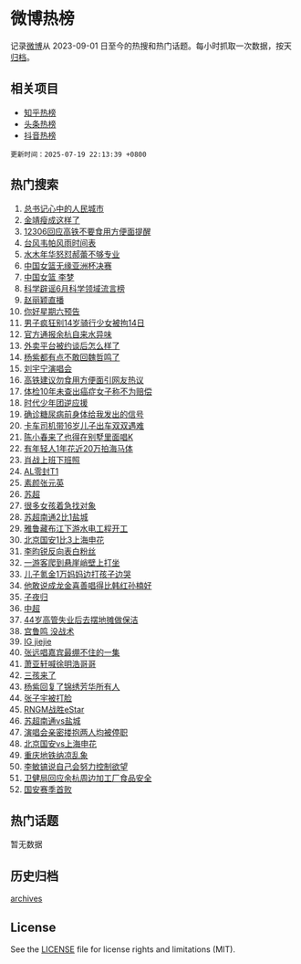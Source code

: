 # 微博热榜

记录[微博](https://www.weibo.com)从 2023-09-01 日至今的热搜和热门话题。每小时抓取一次数据，按天[归档](archives)。

## 相关项目

- [知乎热榜](https://github.com/hotarchive/zhihu)
- [头条热榜](https://github.com/hotarchive/toutiao)
- [抖音热榜](https://github.com/hotarchive/douyin)


`更新时间：2025-07-19 22:13:39 +0800`

## 热门搜索

1. [总书记心中的人民城市](https://m.weibo.cn/search?containerid=100103type%3D1%26t%3D10%26q%3D%23%E6%80%BB%E4%B9%A6%E8%AE%B0%E5%BF%83%E4%B8%AD%E7%9A%84%E4%BA%BA%E6%B0%91%E5%9F%8E%E5%B8%82%23&stream_entry_id=51&isnewpage=1&extparam=seat%3D1%26c_type%3D51%26pos%3D0%26q%3D%2523%25E6%2580%25BB%25E4%25B9%25A6%25E8%25AE%25B0%25E5%25BF%2583%25E4%25B8%25AD%25E7%259A%2584%25E4%25BA%25BA%25E6%25B0%2591%25E5%259F%258E%25E5%25B8%2582%2523%26stream_entry_id%3D51%26dgr%3D0%26filter_type%3Drealtimehot%26cate%3D10103%26display_time%3D1752934418%26pre_seqid%3D1752934418829010009462)
1. [金靖瘦成这样了](https://m.weibo.cn/search?containerid=100103type%3D1%26t%3D10%26q%3D%23%E9%87%91%E9%9D%96%E7%98%A6%E6%88%90%E8%BF%99%E6%A0%B7%E4%BA%86%23&stream_entry_id=31&isnewpage=1&extparam=seat%3D1%26c_type%3D31%26band_rank%3D1%26lcate%3D5001%26cate%3D5001%26pos%3D0%26q%3D%2523%25E9%2587%2591%25E9%259D%2596%25E7%2598%25A6%25E6%2588%2590%25E8%25BF%2599%25E6%25A0%25B7%25E4%25BA%2586%2523%26flag%3D1%26stream_entry_id%3D31%26realpos%3D1%26filter_type%3Drealtimehot%26dgr%3D0%26display_time%3D1752934418%26pre_seqid%3D1752934418829010009462)
1. [12306回应高铁不要食用方便面提醒](https://m.weibo.cn/search?containerid=100103type%3D1%26t%3D10%26q%3D%2312306%E5%9B%9E%E5%BA%94%E9%AB%98%E9%93%81%E4%B8%8D%E8%A6%81%E9%A3%9F%E7%94%A8%E6%96%B9%E4%BE%BF%E9%9D%A2%E6%8F%90%E9%86%92%23&stream_entry_id=31&isnewpage=1&extparam=seat%3D1%26c_type%3D31%26band_rank%3D2%26lcate%3D5001%26cate%3D5001%26pos%3D1%26q%3D%252312306%25E5%259B%259E%25E5%25BA%2594%25E9%25AB%2598%25E9%2593%2581%25E4%25B8%258D%25E8%25A6%2581%25E9%25A3%259F%25E7%2594%25A8%25E6%2596%25B9%25E4%25BE%25BF%25E9%259D%25A2%25E6%258F%2590%25E9%2586%2592%2523%26flag%3D0%26stream_entry_id%3D31%26realpos%3D2%26filter_type%3Drealtimehot%26dgr%3D0%26display_time%3D1752934418%26pre_seqid%3D1752934418829010009462)
1. [台风韦帕风雨时间表](https://m.weibo.cn/search?containerid=100103type%3D1%26t%3D10%26q%3D%23%E5%8F%B0%E9%A3%8E%E9%9F%A6%E5%B8%95%E9%A3%8E%E9%9B%A8%E6%97%B6%E9%97%B4%E8%A1%A8%23&stream_entry_id=31&isnewpage=1&extparam=seat%3D1%26c_type%3D31%26band_rank%3D3%26lcate%3D5001%26cate%3D5001%26pos%3D2%26q%3D%2523%25E5%258F%25B0%25E9%25A3%258E%25E9%259F%25A6%25E5%25B8%2595%25E9%25A3%258E%25E9%259B%25A8%25E6%2597%25B6%25E9%2597%25B4%25E8%25A1%25A8%2523%26flag%3D0%26stream_entry_id%3D31%26realpos%3D3%26filter_type%3Drealtimehot%26dgr%3D0%26display_time%3D1752934418%26pre_seqid%3D1752934418829010009462)
1. [水木年华怒怼郝蕾不够专业](https://m.weibo.cn/search?containerid=100103type%3D1%26t%3D10%26q%3D%E6%B0%B4%E6%9C%A8%E5%B9%B4%E5%8D%8E%E6%80%92%E6%80%BC%E9%83%9D%E8%95%BE%E4%B8%8D%E5%A4%9F%E4%B8%93%E4%B8%9A&stream_entry_id=31&isnewpage=1&extparam=seat%3D1%26c_type%3D31%26band_rank%3D4%26lcate%3D5001%26cate%3D5001%26pos%3D3%26q%3D%25E6%25B0%25B4%25E6%259C%25A8%25E5%25B9%25B4%25E5%258D%258E%25E6%2580%2592%25E6%2580%25BC%25E9%2583%259D%25E8%2595%25BE%25E4%25B8%258D%25E5%25A4%259F%25E4%25B8%2593%25E4%25B8%259A%26flag%3D1%26stream_entry_id%3D31%26realpos%3D4%26filter_type%3Drealtimehot%26dgr%3D0%26display_time%3D1752934418%26pre_seqid%3D1752934418829010009462)
1. [中国女篮无缘亚洲杯决赛](https://m.weibo.cn/search?containerid=100103type%3D1%26t%3D10%26q%3D%23%E4%B8%AD%E5%9B%BD%E5%A5%B3%E7%AF%AE%E6%97%A0%E7%BC%98%E4%BA%9A%E6%B4%B2%E6%9D%AF%E5%86%B3%E8%B5%9B%23&stream_entry_id=31&isnewpage=1&extparam=seat%3D1%26c_type%3D31%26band_rank%3D5%26lcate%3D5001%26cate%3D5001%26pos%3D4%26q%3D%2523%25E4%25B8%25AD%25E5%259B%25BD%25E5%25A5%25B3%25E7%25AF%25AE%25E6%2597%25A0%25E7%25BC%2598%25E4%25BA%259A%25E6%25B4%25B2%25E6%259D%25AF%25E5%2586%25B3%25E8%25B5%259B%2523%26flag%3D1%26stream_entry_id%3D31%26realpos%3D5%26filter_type%3Drealtimehot%26dgr%3D0%26display_time%3D1752934418%26pre_seqid%3D1752934418829010009462)
1. [中国女篮 李梦](https://m.weibo.cn/search?containerid=100103type%3D1%26t%3D10%26q%3D%E4%B8%AD%E5%9B%BD%E5%A5%B3%E7%AF%AE+%E6%9D%8E%E6%A2%A6&stream_entry_id=31&isnewpage=1&extparam=seat%3D1%26c_type%3D31%26band_rank%3D6%26lcate%3D5001%26cate%3D5001%26pos%3D5%26q%3D%25E4%25B8%25AD%25E5%259B%25BD%25E5%25A5%25B3%25E7%25AF%25AE%2520%25E6%259D%258E%25E6%25A2%25A6%26flag%3D1%26stream_entry_id%3D31%26realpos%3D6%26filter_type%3Drealtimehot%26dgr%3D0%26display_time%3D1752934418%26pre_seqid%3D1752934418829010009462)
1. [科学辟谣6月科学领域流言榜](https://m.weibo.cn/search?containerid=100103type%3D1%26t%3D10%26q%3D%23%E7%A7%91%E5%AD%A6%E8%BE%9F%E8%B0%A36%E6%9C%88%E7%A7%91%E5%AD%A6%E9%A2%86%E5%9F%9F%E6%B5%81%E8%A8%80%E6%A6%9C%23&stream_entry_id=31&isnewpage=1&extparam=seat%3D1%26c_type%3D31%26band_rank%3D7%26lcate%3D5001%26cate%3D5001%26pos%3D6%26is_ad_pos%3D1%26q%3D%2523%25E7%25A7%2591%25E5%25AD%25A6%25E8%25BE%259F%25E8%25B0%25A36%25E6%259C%2588%25E7%25A7%2591%25E5%25AD%25A6%25E9%25A2%2586%25E5%259F%259F%25E6%25B5%2581%25E8%25A8%2580%25E6%25A6%259C%2523%26stream_entry_id%3D31%26dgr%3D0%26filter_type%3Drealtimehot%26adid%3D294105%26display_time%3D1752934418%26pre_seqid%3D1752934418829010009462)
1. [赵丽颖直播](https://m.weibo.cn/search?containerid=100103type%3D1%26t%3D10%26q%3D%E8%B5%B5%E4%B8%BD%E9%A2%96%E7%9B%B4%E6%92%AD&stream_entry_id=31&isnewpage=1&extparam=seat%3D1%26c_type%3D31%26band_rank%3D7%26lcate%3D5001%26cate%3D5001%26pos%3D7%26q%3D%25E8%25B5%25B5%25E4%25B8%25BD%25E9%25A2%2596%25E7%259B%25B4%25E6%2592%25AD%26flag%3D0%26stream_entry_id%3D31%26realpos%3D7%26filter_type%3Drealtimehot%26dgr%3D0%26display_time%3D1752934418%26pre_seqid%3D1752934418829010009462)
1. [你好星期六预告](https://m.weibo.cn/search?containerid=100103type%3D1%26t%3D10%26q%3D%E4%BD%A0%E5%A5%BD%E6%98%9F%E6%9C%9F%E5%85%AD%E9%A2%84%E5%91%8A&stream_entry_id=31&isnewpage=1&extparam=seat%3D1%26c_type%3D31%26band_rank%3D8%26lcate%3D5001%26cate%3D5001%26pos%3D8%26q%3D%25E4%25BD%25A0%25E5%25A5%25BD%25E6%2598%259F%25E6%259C%259F%25E5%2585%25AD%25E9%25A2%2584%25E5%2591%258A%26flag%3D1%26stream_entry_id%3D31%26realpos%3D8%26filter_type%3Drealtimehot%26dgr%3D0%26display_time%3D1752934418%26pre_seqid%3D1752934418829010009462)
1. [男子疯狂别14岁骑行少女被拘14日](https://m.weibo.cn/search?containerid=100103type%3D1%26t%3D10%26q%3D%23%E7%94%B7%E5%AD%90%E7%96%AF%E7%8B%82%E5%88%AB14%E5%B2%81%E9%AA%91%E8%A1%8C%E5%B0%91%E5%A5%B3%E8%A2%AB%E6%8B%9814%E6%97%A5%23&stream_entry_id=31&isnewpage=1&extparam=seat%3D1%26c_type%3D31%26band_rank%3D9%26lcate%3D5001%26cate%3D5001%26pos%3D9%26q%3D%2523%25E7%2594%25B7%25E5%25AD%2590%25E7%2596%25AF%25E7%258B%2582%25E5%2588%25AB14%25E5%25B2%2581%25E9%25AA%2591%25E8%25A1%258C%25E5%25B0%2591%25E5%25A5%25B3%25E8%25A2%25AB%25E6%258B%259814%25E6%2597%25A5%2523%26flag%3D1%26stream_entry_id%3D31%26realpos%3D9%26filter_type%3Drealtimehot%26dgr%3D0%26display_time%3D1752934418%26pre_seqid%3D1752934418829010009462)
1. [官方通报余杭自来水异味](https://m.weibo.cn/search?containerid=100103type%3D1%26t%3D10%26q%3D%23%E5%AE%98%E6%96%B9%E9%80%9A%E6%8A%A5%E4%BD%99%E6%9D%AD%E8%87%AA%E6%9D%A5%E6%B0%B4%E5%BC%82%E5%91%B3%23&stream_entry_id=31&isnewpage=1&extparam=seat%3D1%26c_type%3D31%26band_rank%3D10%26lcate%3D5001%26cate%3D5001%26pos%3D10%26q%3D%2523%25E5%25AE%2598%25E6%2596%25B9%25E9%2580%259A%25E6%258A%25A5%25E4%25BD%2599%25E6%259D%25AD%25E8%2587%25AA%25E6%259D%25A5%25E6%25B0%25B4%25E5%25BC%2582%25E5%2591%25B3%2523%26flag%3D16%26stream_entry_id%3D31%26realpos%3D10%26filter_type%3Drealtimehot%26dgr%3D0%26display_time%3D1752934418%26pre_seqid%3D1752934418829010009462)
1. [外卖平台被约谈后怎么样了](https://m.weibo.cn/search?containerid=100103type%3D1%26t%3D10%26q%3D%23%E5%A4%96%E5%8D%96%E5%B9%B3%E5%8F%B0%E8%A2%AB%E7%BA%A6%E8%B0%88%E5%90%8E%E6%80%8E%E4%B9%88%E6%A0%B7%E4%BA%86%23&stream_entry_id=31&isnewpage=1&extparam=seat%3D1%26c_type%3D31%26band_rank%3D11%26lcate%3D5001%26cate%3D5001%26pos%3D11%26q%3D%2523%25E5%25A4%2596%25E5%258D%2596%25E5%25B9%25B3%25E5%258F%25B0%25E8%25A2%25AB%25E7%25BA%25A6%25E8%25B0%2588%25E5%2590%258E%25E6%2580%258E%25E4%25B9%2588%25E6%25A0%25B7%25E4%25BA%2586%2523%26flag%3D1%26stream_entry_id%3D31%26realpos%3D11%26filter_type%3Drealtimehot%26dgr%3D0%26display_time%3D1752934418%26pre_seqid%3D1752934418829010009462)
1. [杨紫都有点不敢回魏哲鸣了](https://m.weibo.cn/search?containerid=100103type%3D1%26t%3D10%26q%3D%23%E6%9D%A8%E7%B4%AB%E9%83%BD%E6%9C%89%E7%82%B9%E4%B8%8D%E6%95%A2%E5%9B%9E%E9%AD%8F%E5%93%B2%E9%B8%A3%E4%BA%86%23&stream_entry_id=31&isnewpage=1&extparam=seat%3D1%26c_type%3D31%26band_rank%3D12%26lcate%3D5001%26cate%3D5001%26pos%3D12%26q%3D%2523%25E6%259D%25A8%25E7%25B4%25AB%25E9%2583%25BD%25E6%259C%2589%25E7%2582%25B9%25E4%25B8%258D%25E6%2595%25A2%25E5%259B%259E%25E9%25AD%258F%25E5%2593%25B2%25E9%25B8%25A3%25E4%25BA%2586%2523%26flag%3D2%26stream_entry_id%3D31%26realpos%3D12%26filter_type%3Drealtimehot%26dgr%3D0%26display_time%3D1752934418%26pre_seqid%3D1752934418829010009462)
1. [刘宇宁演唱会](https://m.weibo.cn/search?containerid=100103type%3D1%26t%3D10%26q%3D%E5%88%98%E5%AE%87%E5%AE%81%E6%BC%94%E5%94%B1%E4%BC%9A&stream_entry_id=31&isnewpage=1&extparam=seat%3D1%26c_type%3D31%26band_rank%3D13%26lcate%3D5001%26cate%3D5001%26pos%3D13%26q%3D%25E5%2588%2598%25E5%25AE%2587%25E5%25AE%2581%25E6%25BC%2594%25E5%2594%25B1%25E4%25BC%259A%26flag%3D2%26stream_entry_id%3D31%26realpos%3D13%26filter_type%3Drealtimehot%26dgr%3D0%26display_time%3D1752934418%26pre_seqid%3D1752934418829010009462)
1. [高铁建议勿食用方便面引网友热议](https://m.weibo.cn/search?containerid=100103type%3D1%26t%3D10%26q%3D%23%E9%AB%98%E9%93%81%E5%BB%BA%E8%AE%AE%E5%8B%BF%E9%A3%9F%E7%94%A8%E6%96%B9%E4%BE%BF%E9%9D%A2%E5%BC%95%E7%BD%91%E5%8F%8B%E7%83%AD%E8%AE%AE%23&stream_entry_id=31&isnewpage=1&extparam=seat%3D1%26c_type%3D31%26band_rank%3D14%26lcate%3D5001%26cate%3D5001%26pos%3D14%26q%3D%2523%25E9%25AB%2598%25E9%2593%2581%25E5%25BB%25BA%25E8%25AE%25AE%25E5%258B%25BF%25E9%25A3%259F%25E7%2594%25A8%25E6%2596%25B9%25E4%25BE%25BF%25E9%259D%25A2%25E5%25BC%2595%25E7%25BD%2591%25E5%258F%258B%25E7%2583%25AD%25E8%25AE%25AE%2523%26flag%3D0%26stream_entry_id%3D31%26realpos%3D14%26filter_type%3Drealtimehot%26dgr%3D0%26display_time%3D1752934418%26pre_seqid%3D1752934418829010009462)
1. [体检10年未查出癌症女子称不为赔偿](https://m.weibo.cn/search?containerid=100103type%3D1%26t%3D10%26q%3D%23%E4%BD%93%E6%A3%8010%E5%B9%B4%E6%9C%AA%E6%9F%A5%E5%87%BA%E7%99%8C%E7%97%87%E5%A5%B3%E5%AD%90%E7%A7%B0%E4%B8%8D%E4%B8%BA%E8%B5%94%E5%81%BF%23&stream_entry_id=31&isnewpage=1&extparam=seat%3D1%26c_type%3D31%26band_rank%3D15%26lcate%3D5001%26cate%3D5001%26pos%3D15%26q%3D%2523%25E4%25BD%2593%25E6%25A3%258010%25E5%25B9%25B4%25E6%259C%25AA%25E6%259F%25A5%25E5%2587%25BA%25E7%2599%258C%25E7%2597%2587%25E5%25A5%25B3%25E5%25AD%2590%25E7%25A7%25B0%25E4%25B8%258D%25E4%25B8%25BA%25E8%25B5%2594%25E5%2581%25BF%2523%26flag%3D1%26stream_entry_id%3D31%26realpos%3D15%26filter_type%3Drealtimehot%26dgr%3D0%26display_time%3D1752934418%26pre_seqid%3D1752934418829010009462)
1. [时代少年团逆应援](https://m.weibo.cn/search?containerid=100103type%3D1%26t%3D10%26q%3D%E6%97%B6%E4%BB%A3%E5%B0%91%E5%B9%B4%E5%9B%A2%E9%80%86%E5%BA%94%E6%8F%B4&stream_entry_id=31&isnewpage=1&extparam=seat%3D1%26c_type%3D31%26band_rank%3D16%26lcate%3D5001%26cate%3D5001%26pos%3D16%26q%3D%25E6%2597%25B6%25E4%25BB%25A3%25E5%25B0%2591%25E5%25B9%25B4%25E5%259B%25A2%25E9%2580%2586%25E5%25BA%2594%25E6%258F%25B4%26flag%3D1%26stream_entry_id%3D31%26realpos%3D16%26filter_type%3Drealtimehot%26dgr%3D0%26display_time%3D1752934418%26pre_seqid%3D1752934418829010009462)
1. [确诊糖尿病前身体给我发出的信号](https://m.weibo.cn/search?containerid=100103type%3D1%26t%3D10%26q%3D%E7%A1%AE%E8%AF%8A%E7%B3%96%E5%B0%BF%E7%97%85%E5%89%8D%E8%BA%AB%E4%BD%93%E7%BB%99%E6%88%91%E5%8F%91%E5%87%BA%E7%9A%84%E4%BF%A1%E5%8F%B7&stream_entry_id=31&isnewpage=1&extparam=seat%3D1%26c_type%3D31%26band_rank%3D17%26lcate%3D5001%26cate%3D5001%26pos%3D17%26q%3D%25E7%25A1%25AE%25E8%25AF%258A%25E7%25B3%2596%25E5%25B0%25BF%25E7%2597%2585%25E5%2589%258D%25E8%25BA%25AB%25E4%25BD%2593%25E7%25BB%2599%25E6%2588%2591%25E5%258F%2591%25E5%2587%25BA%25E7%259A%2584%25E4%25BF%25A1%25E5%258F%25B7%26flag%3D0%26stream_entry_id%3D31%26realpos%3D17%26filter_type%3Drealtimehot%26dgr%3D0%26display_time%3D1752934418%26pre_seqid%3D1752934418829010009462)
1. [卡车司机带16岁儿子出车双双遇难](https://m.weibo.cn/search?containerid=100103type%3D1%26t%3D10%26q%3D%23%E5%8D%A1%E8%BD%A6%E5%8F%B8%E6%9C%BA%E5%B8%A616%E5%B2%81%E5%84%BF%E5%AD%90%E5%87%BA%E8%BD%A6%E5%8F%8C%E5%8F%8C%E9%81%87%E9%9A%BE%23&stream_entry_id=31&isnewpage=1&extparam=seat%3D1%26c_type%3D31%26band_rank%3D18%26lcate%3D5001%26cate%3D5001%26pos%3D18%26q%3D%2523%25E5%258D%25A1%25E8%25BD%25A6%25E5%258F%25B8%25E6%259C%25BA%25E5%25B8%25A616%25E5%25B2%2581%25E5%2584%25BF%25E5%25AD%2590%25E5%2587%25BA%25E8%25BD%25A6%25E5%258F%258C%25E5%258F%258C%25E9%2581%2587%25E9%259A%25BE%2523%26flag%3D1%26stream_entry_id%3D31%26realpos%3D18%26filter_type%3Drealtimehot%26dgr%3D0%26display_time%3D1752934418%26pre_seqid%3D1752934418829010009462)
1. [陈小春来了也得在别墅里面唱K](https://m.weibo.cn/search?containerid=100103type%3D1%26t%3D10%26q%3D%E9%99%88%E5%B0%8F%E6%98%A5%E6%9D%A5%E4%BA%86%E4%B9%9F%E5%BE%97%E5%9C%A8%E5%88%AB%E5%A2%85%E9%87%8C%E9%9D%A2%E5%94%B1K&stream_entry_id=31&isnewpage=1&extparam=seat%3D1%26c_type%3D31%26band_rank%3D19%26lcate%3D5001%26cate%3D5001%26pos%3D19%26q%3D%25E9%2599%2588%25E5%25B0%258F%25E6%2598%25A5%25E6%259D%25A5%25E4%25BA%2586%25E4%25B9%259F%25E5%25BE%2597%25E5%259C%25A8%25E5%2588%25AB%25E5%25A2%2585%25E9%2587%258C%25E9%259D%25A2%25E5%2594%25B1K%26flag%3D1%26stream_entry_id%3D31%26realpos%3D19%26filter_type%3Drealtimehot%26dgr%3D0%26display_time%3D1752934418%26pre_seqid%3D1752934418829010009462)
1. [有年轻人1年花近20万拍海马体](https://m.weibo.cn/search?containerid=100103type%3D1%26t%3D10%26q%3D%23%E6%9C%89%E5%B9%B4%E8%BD%BB%E4%BA%BA1%E5%B9%B4%E8%8A%B1%E8%BF%9120%E4%B8%87%E6%8B%8D%E6%B5%B7%E9%A9%AC%E4%BD%93%23&stream_entry_id=31&isnewpage=1&extparam=seat%3D1%26c_type%3D31%26band_rank%3D20%26lcate%3D5001%26cate%3D5001%26pos%3D20%26q%3D%2523%25E6%259C%2589%25E5%25B9%25B4%25E8%25BD%25BB%25E4%25BA%25BA1%25E5%25B9%25B4%25E8%258A%25B1%25E8%25BF%259120%25E4%25B8%2587%25E6%258B%258D%25E6%25B5%25B7%25E9%25A9%25AC%25E4%25BD%2593%2523%26flag%3D1%26stream_entry_id%3D31%26realpos%3D20%26filter_type%3Drealtimehot%26dgr%3D0%26display_time%3D1752934418%26pre_seqid%3D1752934418829010009462)
1. [肖战上班下班照](https://m.weibo.cn/search?containerid=100103type%3D1%26t%3D10%26q%3D%23%E8%82%96%E6%88%98%E4%B8%8A%E7%8F%AD%E4%B8%8B%E7%8F%AD%E7%85%A7%23&stream_entry_id=31&isnewpage=1&extparam=seat%3D1%26c_type%3D31%26band_rank%3D21%26lcate%3D5001%26cate%3D5001%26pos%3D21%26q%3D%2523%25E8%2582%2596%25E6%2588%2598%25E4%25B8%258A%25E7%258F%25AD%25E4%25B8%258B%25E7%258F%25AD%25E7%2585%25A7%2523%26flag%3D1%26stream_entry_id%3D31%26realpos%3D21%26filter_type%3Drealtimehot%26dgr%3D0%26display_time%3D1752934418%26pre_seqid%3D1752934418829010009462)
1. [AL零封T1](https://m.weibo.cn/search?containerid=100103type%3D1%26t%3D10%26q%3D%23AL%E9%9B%B6%E5%B0%81T1%23&stream_entry_id=31&isnewpage=1&extparam=seat%3D1%26c_type%3D31%26band_rank%3D22%26lcate%3D5001%26cate%3D5001%26pos%3D22%26q%3D%2523AL%25E9%259B%25B6%25E5%25B0%2581T1%2523%26flag%3D0%26stream_entry_id%3D31%26realpos%3D22%26filter_type%3Drealtimehot%26dgr%3D0%26display_time%3D1752934418%26pre_seqid%3D1752934418829010009462)
1. [素颜张元英](https://m.weibo.cn/search?containerid=100103type%3D1%26t%3D10%26q%3D%23%E7%B4%A0%E9%A2%9C%E5%BC%A0%E5%85%83%E8%8B%B1%23&stream_entry_id=31&isnewpage=1&extparam=seat%3D1%26c_type%3D31%26band_rank%3D23%26lcate%3D5001%26cate%3D5001%26pos%3D23%26q%3D%2523%25E7%25B4%25A0%25E9%25A2%259C%25E5%25BC%25A0%25E5%2585%2583%25E8%258B%25B1%2523%26flag%3D0%26stream_entry_id%3D31%26realpos%3D23%26filter_type%3Drealtimehot%26dgr%3D0%26display_time%3D1752934418%26pre_seqid%3D1752934418829010009462)
1. [苏超](https://m.weibo.cn/search?containerid=100103type%3D1%26t%3D10%26q%3D%E8%8B%8F%E8%B6%85&stream_entry_id=31&isnewpage=1&extparam=seat%3D1%26c_type%3D31%26band_rank%3D24%26lcate%3D5001%26cate%3D5001%26pos%3D24%26q%3D%25E8%258B%258F%25E8%25B6%2585%26flag%3D0%26stream_entry_id%3D31%26realpos%3D24%26filter_type%3Drealtimehot%26dgr%3D0%26display_time%3D1752934418%26pre_seqid%3D1752934418829010009462)
1. [很多女孩着急找对象](https://m.weibo.cn/search?containerid=100103type%3D1%26t%3D10%26q%3D%23%E5%BE%88%E5%A4%9A%E5%A5%B3%E5%AD%A9%E7%9D%80%E6%80%A5%E6%89%BE%E5%AF%B9%E8%B1%A1%23&stream_entry_id=31&isnewpage=1&extparam=seat%3D1%26c_type%3D31%26band_rank%3D25%26lcate%3D5001%26cate%3D5001%26pos%3D25%26q%3D%2523%25E5%25BE%2588%25E5%25A4%259A%25E5%25A5%25B3%25E5%25AD%25A9%25E7%259D%2580%25E6%2580%25A5%25E6%2589%25BE%25E5%25AF%25B9%25E8%25B1%25A1%2523%26flag%3D0%26stream_entry_id%3D31%26realpos%3D25%26filter_type%3Drealtimehot%26dgr%3D0%26display_time%3D1752934418%26pre_seqid%3D1752934418829010009462)
1. [苏超南通2比1盐城](https://m.weibo.cn/search?containerid=100103type%3D1%26t%3D10%26q%3D%23%E8%8B%8F%E8%B6%85%E5%8D%97%E9%80%9A2%E6%AF%941%E7%9B%90%E5%9F%8E%23&stream_entry_id=31&isnewpage=1&extparam=seat%3D1%26c_type%3D31%26band_rank%3D26%26lcate%3D5001%26cate%3D5001%26pos%3D26%26q%3D%2523%25E8%258B%258F%25E8%25B6%2585%25E5%258D%2597%25E9%2580%259A2%25E6%25AF%25941%25E7%259B%2590%25E5%259F%258E%2523%26flag%3D1%26stream_entry_id%3D31%26realpos%3D26%26filter_type%3Drealtimehot%26dgr%3D0%26display_time%3D1752934418%26pre_seqid%3D1752934418829010009462)
1. [雅鲁藏布江下游水电工程开工](https://m.weibo.cn/search?containerid=100103type%3D1%26t%3D10%26q%3D%23%E9%9B%85%E9%B2%81%E8%97%8F%E5%B8%83%E6%B1%9F%E4%B8%8B%E6%B8%B8%E6%B0%B4%E7%94%B5%E5%B7%A5%E7%A8%8B%E5%BC%80%E5%B7%A5%23&stream_entry_id=31&isnewpage=1&extparam=seat%3D1%26c_type%3D31%26band_rank%3D27%26lcate%3D5001%26cate%3D5001%26pos%3D27%26q%3D%2523%25E9%259B%2585%25E9%25B2%2581%25E8%2597%258F%25E5%25B8%2583%25E6%25B1%259F%25E4%25B8%258B%25E6%25B8%25B8%25E6%25B0%25B4%25E7%2594%25B5%25E5%25B7%25A5%25E7%25A8%258B%25E5%25BC%2580%25E5%25B7%25A5%2523%26flag%3D0%26stream_entry_id%3D31%26realpos%3D27%26filter_type%3Drealtimehot%26dgr%3D0%26display_time%3D1752934418%26pre_seqid%3D1752934418829010009462)
1. [北京国安1比3上海申花](https://m.weibo.cn/search?containerid=100103type%3D1%26t%3D10%26q%3D%23%E5%8C%97%E4%BA%AC%E5%9B%BD%E5%AE%891%E6%AF%943%E4%B8%8A%E6%B5%B7%E7%94%B3%E8%8A%B1%23&stream_entry_id=31&isnewpage=1&extparam=seat%3D1%26c_type%3D31%26band_rank%3D28%26lcate%3D5001%26cate%3D5001%26pos%3D28%26q%3D%2523%25E5%258C%2597%25E4%25BA%25AC%25E5%259B%25BD%25E5%25AE%25891%25E6%25AF%25943%25E4%25B8%258A%25E6%25B5%25B7%25E7%2594%25B3%25E8%258A%25B1%2523%26flag%3D1%26stream_entry_id%3D31%26realpos%3D28%26filter_type%3Drealtimehot%26dgr%3D0%26display_time%3D1752934418%26pre_seqid%3D1752934418829010009462)
1. [李昀锐反向表白粉丝](https://m.weibo.cn/search?containerid=100103type%3D1%26t%3D10%26q%3D%E6%9D%8E%E6%98%80%E9%94%90%E5%8F%8D%E5%90%91%E8%A1%A8%E7%99%BD%E7%B2%89%E4%B8%9D&stream_entry_id=31&isnewpage=1&extparam=seat%3D1%26c_type%3D31%26band_rank%3D29%26lcate%3D5001%26cate%3D5001%26pos%3D29%26q%3D%25E6%259D%258E%25E6%2598%2580%25E9%2594%2590%25E5%258F%258D%25E5%2590%2591%25E8%25A1%25A8%25E7%2599%25BD%25E7%25B2%2589%25E4%25B8%259D%26flag%3D1%26stream_entry_id%3D31%26realpos%3D29%26filter_type%3Drealtimehot%26dgr%3D0%26display_time%3D1752934418%26pre_seqid%3D1752934418829010009462)
1. [一游客爬到悬崖峭壁上打坐](https://m.weibo.cn/search?containerid=100103type%3D1%26t%3D10%26q%3D%23%E4%B8%80%E6%B8%B8%E5%AE%A2%E7%88%AC%E5%88%B0%E6%82%AC%E5%B4%96%E5%B3%AD%E5%A3%81%E4%B8%8A%E6%89%93%E5%9D%90%23&stream_entry_id=31&isnewpage=1&extparam=seat%3D1%26c_type%3D31%26band_rank%3D30%26lcate%3D5001%26cate%3D5001%26pos%3D30%26q%3D%2523%25E4%25B8%2580%25E6%25B8%25B8%25E5%25AE%25A2%25E7%2588%25AC%25E5%2588%25B0%25E6%2582%25AC%25E5%25B4%2596%25E5%25B3%25AD%25E5%25A3%2581%25E4%25B8%258A%25E6%2589%2593%25E5%259D%2590%2523%26flag%3D1%26stream_entry_id%3D31%26realpos%3D30%26filter_type%3Drealtimehot%26dgr%3D0%26display_time%3D1752934418%26pre_seqid%3D1752934418829010009462)
1. [儿子氪金1万妈妈边打孩子边哭](https://m.weibo.cn/search?containerid=100103type%3D1%26t%3D10%26q%3D%23%E5%84%BF%E5%AD%90%E6%B0%AA%E9%87%911%E4%B8%87%E5%A6%88%E5%A6%88%E8%BE%B9%E6%89%93%E5%AD%A9%E5%AD%90%E8%BE%B9%E5%93%AD%23&stream_entry_id=31&isnewpage=1&extparam=seat%3D1%26c_type%3D31%26band_rank%3D31%26lcate%3D5001%26cate%3D5001%26pos%3D31%26q%3D%2523%25E5%2584%25BF%25E5%25AD%2590%25E6%25B0%25AA%25E9%2587%25911%25E4%25B8%2587%25E5%25A6%2588%25E5%25A6%2588%25E8%25BE%25B9%25E6%2589%2593%25E5%25AD%25A9%25E5%25AD%2590%25E8%25BE%25B9%25E5%2593%25AD%2523%26flag%3D0%26stream_entry_id%3D31%26realpos%3D31%26filter_type%3Drealtimehot%26dgr%3D0%26display_time%3D1752934418%26pre_seqid%3D1752934418829010009462)
1. [他敢说成龙金喜善唱得比韩红孙楠好](https://m.weibo.cn/search?containerid=100103type%3D1%26t%3D10%26q%3D%E4%BB%96%E6%95%A2%E8%AF%B4%E6%88%90%E9%BE%99%E9%87%91%E5%96%9C%E5%96%84%E5%94%B1%E5%BE%97%E6%AF%94%E9%9F%A9%E7%BA%A2%E5%AD%99%E6%A5%A0%E5%A5%BD&stream_entry_id=31&isnewpage=1&extparam=seat%3D1%26c_type%3D31%26band_rank%3D32%26lcate%3D5001%26cate%3D5001%26pos%3D32%26q%3D%25E4%25BB%2596%25E6%2595%25A2%25E8%25AF%25B4%25E6%2588%2590%25E9%25BE%2599%25E9%2587%2591%25E5%2596%259C%25E5%2596%2584%25E5%2594%25B1%25E5%25BE%2597%25E6%25AF%2594%25E9%259F%25A9%25E7%25BA%25A2%25E5%25AD%2599%25E6%25A5%25A0%25E5%25A5%25BD%26flag%3D1%26stream_entry_id%3D31%26realpos%3D32%26filter_type%3Drealtimehot%26dgr%3D0%26display_time%3D1752934418%26pre_seqid%3D1752934418829010009462)
1. [子夜归](https://m.weibo.cn/search?containerid=100103type%3D1%26t%3D10%26q%3D%E5%AD%90%E5%A4%9C%E5%BD%92&stream_entry_id=31&isnewpage=1&extparam=seat%3D1%26c_type%3D31%26band_rank%3D33%26lcate%3D5001%26cate%3D5001%26pos%3D33%26q%3D%25E5%25AD%2590%25E5%25A4%259C%25E5%25BD%2592%26flag%3D1%26stream_entry_id%3D31%26realpos%3D33%26filter_type%3Drealtimehot%26dgr%3D0%26display_time%3D1752934418%26pre_seqid%3D1752934418829010009462)
1. [中超](https://m.weibo.cn/search?containerid=100103type%3D1%26t%3D10%26q%3D%E4%B8%AD%E8%B6%85&stream_entry_id=31&isnewpage=1&extparam=seat%3D1%26c_type%3D31%26band_rank%3D34%26lcate%3D5001%26cate%3D5001%26pos%3D34%26q%3D%25E4%25B8%25AD%25E8%25B6%2585%26flag%3D1%26stream_entry_id%3D31%26realpos%3D34%26filter_type%3Drealtimehot%26dgr%3D0%26display_time%3D1752934418%26pre_seqid%3D1752934418829010009462)
1. [44岁高管失业后去摆地摊做保洁](https://m.weibo.cn/search?containerid=100103type%3D1%26t%3D10%26q%3D%2344%E5%B2%81%E9%AB%98%E7%AE%A1%E5%A4%B1%E4%B8%9A%E5%90%8E%E5%8E%BB%E6%91%86%E5%9C%B0%E6%91%8A%E5%81%9A%E4%BF%9D%E6%B4%81%23&stream_entry_id=31&isnewpage=1&extparam=seat%3D1%26c_type%3D31%26band_rank%3D35%26lcate%3D5001%26cate%3D5001%26pos%3D35%26q%3D%252344%25E5%25B2%2581%25E9%25AB%2598%25E7%25AE%25A1%25E5%25A4%25B1%25E4%25B8%259A%25E5%2590%258E%25E5%258E%25BB%25E6%2591%2586%25E5%259C%25B0%25E6%2591%258A%25E5%2581%259A%25E4%25BF%259D%25E6%25B4%2581%2523%26flag%3D1%26stream_entry_id%3D31%26realpos%3D35%26filter_type%3Drealtimehot%26dgr%3D0%26display_time%3D1752934418%26pre_seqid%3D1752934418829010009462)
1. [宫鲁鸣 没战术](https://m.weibo.cn/search?containerid=100103type%3D1%26t%3D10%26q%3D%E5%AE%AB%E9%B2%81%E9%B8%A3+%E6%B2%A1%E6%88%98%E6%9C%AF&stream_entry_id=31&isnewpage=1&extparam=seat%3D1%26c_type%3D31%26band_rank%3D36%26lcate%3D5001%26cate%3D5001%26pos%3D36%26q%3D%25E5%25AE%25AB%25E9%25B2%2581%25E9%25B8%25A3%2520%25E6%25B2%25A1%25E6%2588%2598%25E6%259C%25AF%26flag%3D1%26stream_entry_id%3D31%26realpos%3D36%26filter_type%3Drealtimehot%26dgr%3D0%26display_time%3D1752934418%26pre_seqid%3D1752934418829010009462)
1. [IG jiejie](https://m.weibo.cn/search?containerid=100103type%3D1%26t%3D10%26q%3DIG+jiejie&stream_entry_id=31&isnewpage=1&extparam=seat%3D1%26c_type%3D31%26band_rank%3D37%26lcate%3D5001%26cate%3D5001%26pos%3D37%26q%3DIG%2520jiejie%26flag%3D1%26stream_entry_id%3D31%26realpos%3D37%26filter_type%3Drealtimehot%26dgr%3D0%26display_time%3D1752934418%26pre_seqid%3D1752934418829010009462)
1. [张远唱嘉宾最绷不住的一集](https://m.weibo.cn/search?containerid=100103type%3D1%26t%3D10%26q%3D%E5%BC%A0%E8%BF%9C%E5%94%B1%E5%98%89%E5%AE%BE%E6%9C%80%E7%BB%B7%E4%B8%8D%E4%BD%8F%E7%9A%84%E4%B8%80%E9%9B%86&stream_entry_id=31&isnewpage=1&extparam=seat%3D1%26c_type%3D31%26band_rank%3D38%26lcate%3D5001%26cate%3D5001%26pos%3D38%26q%3D%25E5%25BC%25A0%25E8%25BF%259C%25E5%2594%25B1%25E5%2598%2589%25E5%25AE%25BE%25E6%259C%2580%25E7%25BB%25B7%25E4%25B8%258D%25E4%25BD%258F%25E7%259A%2584%25E4%25B8%2580%25E9%259B%2586%26flag%3D1%26stream_entry_id%3D31%26realpos%3D38%26filter_type%3Drealtimehot%26dgr%3D0%26display_time%3D1752934418%26pre_seqid%3D1752934418829010009462)
1. [萧亚轩喊徐明浩哥哥](https://m.weibo.cn/search?containerid=100103type%3D1%26t%3D10%26q%3D%E8%90%A7%E4%BA%9A%E8%BD%A9%E5%96%8A%E5%BE%90%E6%98%8E%E6%B5%A9%E5%93%A5%E5%93%A5&stream_entry_id=31&isnewpage=1&extparam=seat%3D1%26c_type%3D31%26band_rank%3D39%26lcate%3D5001%26cate%3D5001%26pos%3D39%26q%3D%25E8%2590%25A7%25E4%25BA%259A%25E8%25BD%25A9%25E5%2596%258A%25E5%25BE%2590%25E6%2598%258E%25E6%25B5%25A9%25E5%2593%25A5%25E5%2593%25A5%26flag%3D1%26stream_entry_id%3D31%26realpos%3D39%26filter_type%3Drealtimehot%26dgr%3D0%26display_time%3D1752934418%26pre_seqid%3D1752934418829010009462)
1. [三孩来了](https://m.weibo.cn/search?containerid=100103type%3D1%26t%3D10%26q%3D%23%E4%B8%89%E5%AD%A9%E6%9D%A5%E4%BA%86%23&stream_entry_id=31&isnewpage=1&extparam=seat%3D1%26c_type%3D31%26band_rank%3D40%26lcate%3D5001%26cate%3D5001%26pos%3D40%26q%3D%2523%25E4%25B8%2589%25E5%25AD%25A9%25E6%259D%25A5%25E4%25BA%2586%2523%26flag%3D1%26stream_entry_id%3D31%26realpos%3D40%26filter_type%3Drealtimehot%26dgr%3D0%26display_time%3D1752934418%26pre_seqid%3D1752934418829010009462)
1. [杨紫回复了锦绣芳华所有人](https://m.weibo.cn/search?containerid=100103type%3D1%26t%3D10%26q%3D%E6%9D%A8%E7%B4%AB%E5%9B%9E%E5%A4%8D%E4%BA%86%E9%94%A6%E7%BB%A3%E8%8A%B3%E5%8D%8E%E6%89%80%E6%9C%89%E4%BA%BA&stream_entry_id=31&isnewpage=1&extparam=seat%3D1%26c_type%3D31%26band_rank%3D41%26lcate%3D5001%26cate%3D5001%26pos%3D41%26q%3D%25E6%259D%25A8%25E7%25B4%25AB%25E5%259B%259E%25E5%25A4%258D%25E4%25BA%2586%25E9%2594%25A6%25E7%25BB%25A3%25E8%258A%25B3%25E5%258D%258E%25E6%2589%2580%25E6%259C%2589%25E4%25BA%25BA%26flag%3D0%26stream_entry_id%3D31%26realpos%3D41%26filter_type%3Drealtimehot%26dgr%3D0%26display_time%3D1752934418%26pre_seqid%3D1752934418829010009462)
1. [张子宇被打脸](https://m.weibo.cn/search?containerid=100103type%3D1%26t%3D10%26q%3D%23%E5%BC%A0%E5%AD%90%E5%AE%87%E8%A2%AB%E6%89%93%E8%84%B8%23&stream_entry_id=31&isnewpage=1&extparam=seat%3D1%26c_type%3D31%26band_rank%3D42%26lcate%3D5001%26cate%3D5001%26pos%3D42%26q%3D%2523%25E5%25BC%25A0%25E5%25AD%2590%25E5%25AE%2587%25E8%25A2%25AB%25E6%2589%2593%25E8%2584%25B8%2523%26flag%3D1%26stream_entry_id%3D31%26realpos%3D42%26filter_type%3Drealtimehot%26dgr%3D0%26display_time%3D1752934418%26pre_seqid%3D1752934418829010009462)
1. [RNGM战胜eStar](https://m.weibo.cn/search?containerid=100103type%3D1%26t%3D10%26q%3DRNGM%E6%88%98%E8%83%9CeStar&stream_entry_id=31&isnewpage=1&extparam=seat%3D1%26c_type%3D31%26band_rank%3D43%26lcate%3D5001%26cate%3D5001%26pos%3D43%26q%3DRNGM%25E6%2588%2598%25E8%2583%259CeStar%26flag%3D1%26stream_entry_id%3D31%26realpos%3D43%26filter_type%3Drealtimehot%26dgr%3D0%26display_time%3D1752934418%26pre_seqid%3D1752934418829010009462)
1. [苏超南通vs盐城](https://m.weibo.cn/search?containerid=100103type%3D1%26t%3D10%26q%3D%23%E8%8B%8F%E8%B6%85%E5%8D%97%E9%80%9Avs%E7%9B%90%E5%9F%8E%23&stream_entry_id=31&isnewpage=1&extparam=seat%3D1%26c_type%3D31%26band_rank%3D44%26lcate%3D5001%26cate%3D5001%26pos%3D44%26q%3D%2523%25E8%258B%258F%25E8%25B6%2585%25E5%258D%2597%25E9%2580%259Avs%25E7%259B%2590%25E5%259F%258E%2523%26flag%3D0%26stream_entry_id%3D31%26realpos%3D44%26filter_type%3Drealtimehot%26dgr%3D0%26display_time%3D1752934418%26pre_seqid%3D1752934418829010009462)
1. [演唱会亲密搂抱两人均被停职](https://m.weibo.cn/search?containerid=100103type%3D1%26t%3D10%26q%3D%23%E6%BC%94%E5%94%B1%E4%BC%9A%E4%BA%B2%E5%AF%86%E6%90%82%E6%8A%B1%E4%B8%A4%E4%BA%BA%E5%9D%87%E8%A2%AB%E5%81%9C%E8%81%8C%23&stream_entry_id=31&isnewpage=1&extparam=seat%3D1%26c_type%3D31%26band_rank%3D45%26lcate%3D5001%26cate%3D5001%26pos%3D45%26q%3D%2523%25E6%25BC%2594%25E5%2594%25B1%25E4%25BC%259A%25E4%25BA%25B2%25E5%25AF%2586%25E6%2590%2582%25E6%258A%25B1%25E4%25B8%25A4%25E4%25BA%25BA%25E5%259D%2587%25E8%25A2%25AB%25E5%2581%259C%25E8%2581%258C%2523%26flag%3D0%26stream_entry_id%3D31%26realpos%3D45%26filter_type%3Drealtimehot%26dgr%3D0%26display_time%3D1752934418%26pre_seqid%3D1752934418829010009462)
1. [北京国安vs上海申花](https://m.weibo.cn/search?containerid=100103type%3D1%26t%3D10%26q%3D%23%E5%8C%97%E4%BA%AC%E5%9B%BD%E5%AE%89vs%E4%B8%8A%E6%B5%B7%E7%94%B3%E8%8A%B1%23&stream_entry_id=31&isnewpage=1&extparam=seat%3D1%26c_type%3D31%26band_rank%3D46%26lcate%3D5001%26cate%3D5001%26pos%3D46%26q%3D%2523%25E5%258C%2597%25E4%25BA%25AC%25E5%259B%25BD%25E5%25AE%2589vs%25E4%25B8%258A%25E6%25B5%25B7%25E7%2594%25B3%25E8%258A%25B1%2523%26flag%3D0%26stream_entry_id%3D31%26realpos%3D46%26filter_type%3Drealtimehot%26dgr%3D0%26display_time%3D1752934418%26pre_seqid%3D1752934418829010009462)
1. [重庆地铁纳凉乱象](https://m.weibo.cn/search?containerid=100103type%3D1%26t%3D10%26q%3D%E9%87%8D%E5%BA%86%E5%9C%B0%E9%93%81%E7%BA%B3%E5%87%89%E4%B9%B1%E8%B1%A1&stream_entry_id=31&isnewpage=1&extparam=seat%3D1%26c_type%3D31%26band_rank%3D47%26lcate%3D5001%26cate%3D5001%26pos%3D47%26q%3D%25E9%2587%258D%25E5%25BA%2586%25E5%259C%25B0%25E9%2593%2581%25E7%25BA%25B3%25E5%2587%2589%25E4%25B9%25B1%25E8%25B1%25A1%26flag%3D1%26stream_entry_id%3D31%26realpos%3D47%26filter_type%3Drealtimehot%26dgr%3D0%26display_time%3D1752934418%26pre_seqid%3D1752934418829010009462)
1. [李敏镐说自己会努力控制欲望](https://m.weibo.cn/search?containerid=100103type%3D1%26t%3D10%26q%3D%23%E6%9D%8E%E6%95%8F%E9%95%90%E8%AF%B4%E8%87%AA%E5%B7%B1%E4%BC%9A%E5%8A%AA%E5%8A%9B%E6%8E%A7%E5%88%B6%E6%AC%B2%E6%9C%9B%23&stream_entry_id=31&isnewpage=1&extparam=seat%3D1%26c_type%3D31%26band_rank%3D48%26lcate%3D5001%26cate%3D5001%26pos%3D48%26q%3D%2523%25E6%259D%258E%25E6%2595%258F%25E9%2595%2590%25E8%25AF%25B4%25E8%2587%25AA%25E5%25B7%25B1%25E4%25BC%259A%25E5%258A%25AA%25E5%258A%259B%25E6%258E%25A7%25E5%2588%25B6%25E6%25AC%25B2%25E6%259C%259B%2523%26flag%3D1%26stream_entry_id%3D31%26realpos%3D48%26filter_type%3Drealtimehot%26dgr%3D0%26display_time%3D1752934418%26pre_seqid%3D1752934418829010009462)
1. [卫健局回应余杭周边加工厂食品安全](https://m.weibo.cn/search?containerid=100103type%3D1%26t%3D10%26q%3D%23%E5%8D%AB%E5%81%A5%E5%B1%80%E5%9B%9E%E5%BA%94%E4%BD%99%E6%9D%AD%E5%91%A8%E8%BE%B9%E5%8A%A0%E5%B7%A5%E5%8E%82%E9%A3%9F%E5%93%81%E5%AE%89%E5%85%A8%23&stream_entry_id=31&isnewpage=1&extparam=seat%3D1%26c_type%3D31%26band_rank%3D49%26lcate%3D5001%26cate%3D5001%26pos%3D49%26q%3D%2523%25E5%258D%25AB%25E5%2581%25A5%25E5%25B1%2580%25E5%259B%259E%25E5%25BA%2594%25E4%25BD%2599%25E6%259D%25AD%25E5%2591%25A8%25E8%25BE%25B9%25E5%258A%25A0%25E5%25B7%25A5%25E5%258E%2582%25E9%25A3%259F%25E5%2593%2581%25E5%25AE%2589%25E5%2585%25A8%2523%26flag%3D1%26stream_entry_id%3D31%26realpos%3D49%26filter_type%3Drealtimehot%26dgr%3D0%26display_time%3D1752934418%26pre_seqid%3D1752934418829010009462)
1. [国安赛季首败](https://m.weibo.cn/search?containerid=100103type%3D1%26t%3D10%26q%3D%23%E5%9B%BD%E5%AE%89%E8%B5%9B%E5%AD%A3%E9%A6%96%E8%B4%A5%23&stream_entry_id=31&isnewpage=1&extparam=seat%3D1%26c_type%3D31%26band_rank%3D50%26lcate%3D5001%26cate%3D5001%26pos%3D50%26q%3D%2523%25E5%259B%25BD%25E5%25AE%2589%25E8%25B5%259B%25E5%25AD%25A3%25E9%25A6%2596%25E8%25B4%25A5%2523%26flag%3D1%26stream_entry_id%3D31%26realpos%3D50%26filter_type%3Drealtimehot%26dgr%3D0%26display_time%3D1752934418%26pre_seqid%3D1752934418829010009462)

## 热门话题

暂无数据

## 历史归档

[archives](archives)

## License

See the [LICENSE](LICENSE) file for license rights and limitations (MIT).
